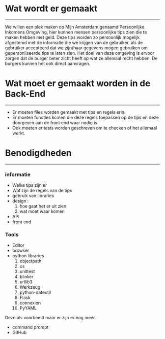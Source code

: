 # Wat wordt er gemaakt
---
We willen een plek maken op Mijn Amsterdam genaamd Persoonlijke Inkomens Omgeving, hier kunnen mensen persoonlijke tips zien die te maken hebben met geld. Deze tips worden zo persoonlijk mogelijk afgestemd met de informatie die we krijgen van de gebruiker, als de gebruiker accepteerd dat we zijn/haar gegevens mogen gebruiken om gepersonliseerde tips te laten zien. Het doel van deze omgeving is ervoor zorgen dat de burger beter zicht heeft op wat ze allemaal recht hebben. De burgers kunnen het ook direct aanvragen.

# Wat moet er gemaakt worden in de Back-End
---
* Er moeten files worden gemaakt met tips en regels erin.
* Er moeten functies komen die deze regels toepassen op de tips en deze doorgeven aan de front end waar nodig is.
* Ook moeten er tests worden geschreven om te checken of het allemaal werkt.

# Benodigdheden
---

### informatie

* Welke tips zijn er
* Wat zijn de regels van de tips
* gebruik van libraries
* design :
    1. hoe gaat het er uit zien 
    2. wat moet waar komen
* API
* front end

### Tools

* Editor
* browser 
* python libraries
    1. objectpath
    2. os
    3. unittest
    4. blinker
    5. urllib3
    6. Werkzeug
    7. python-dateutil
    8. Flask
    9. connexion
    10. PyYAML
    
Deze als voorbeeld maar er zijn er nog meer.
* command prompt 
* GitHub
